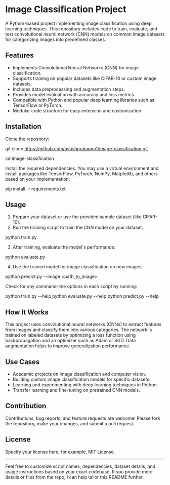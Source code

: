 # Image Classification Project

A Python-based project implementing image classification using deep learning techniques. This repository includes code to train, evaluate, and test convolutional neural network (CNN) models on common image datasets for categorizing images into predefined classes.

## Features

- Implements Convolutional Neural Networks (CNN) for image classification.
- Supports training on popular datasets like CIFAR-10 or custom image datasets.
- Includes data preprocessing and augmentation steps.
- Provides model evaluation with accuracy and loss metrics.
- Compatible with Python and popular deep learning libraries such as TensorFlow or PyTorch.
- Modular code structure for easy extension and customization.

## Installation

Clone the repository:

git clone https://github.com/ayushpratapno1/image-classification.git

cd image-classification


Install the required dependencies. You may use a virtual environment and install packages like TensorFlow, PyTorch, NumPy, Matplotlib, and others based on your implementation:

pip install -r requirements.txt


## Usage

1. Prepare your dataset or use the provided sample dataset (like CIFAR-10).
2. Run the training script to train the CNN model on your dataset:

python train.py


3. After training, evaluate the model's performance:

python evaluate.py


4. Use the trained model for image classification on new images:

python predict.py --image <path_to_image>


Check for any command-line options in each script by running:

python train.py --help
python evaluate.py --help
python predict.py --help


## How It Works

This project uses convolutional neural networks (CNNs) to extract features from images and classify them into various categories. The network is trained on labeled datasets by optimizing a loss function using backpropagation and an optimizer such as Adam or SGD. Data augmentation helps to improve generalization performance.

## Use Cases

- Academic projects on image classification and computer vision.
- Building custom image classification models for specific datasets.
- Learning and experimenting with deep learning techniques in Python.
- Transfer learning and fine-tuning on pretrained CNN models.

## Contribution

Contributions, bug reports, and feature requests are welcome! Please fork the repository, make your changes, and submit a pull request.

## License

Specify your license here, for example, MIT License.

---

Feel free to customize script names, dependencies, dataset details, and usage instructions based on your exact codebase. If you provide more details or files from the repo, I can help tailor this README further.

